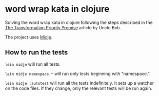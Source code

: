 # word wrap kata in clojure

Solving the word wrap kata in clojure following the steps described in the 
 [The Transformation Priority Premise](https://8thlight.com/blog/uncle-bob/2013/05/27/TheTransformationPriorityPremise.html)
 article by Uncle Bob.

The project uses [Midje](https://github.com/marick/Midje/).

## How to run the tests

`lein midje` will run all tests.

`lein midje namespace.*` will run only tests beginning with "namespace.".

`lein midje :autotest` will run all the tests indefinitely. It sets up a
watcher on the code files. If they change, only the relevant tests will be
run again.
